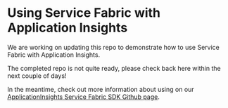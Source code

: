 # Using Service Fabric with Application Insights

We are working on updating this repo to demonstrate how to use Service Fabric with Application Insights.

The completed repo is not quite ready, please check back here within the next couple of days!

In the meantime, check out more information about using  on our [ApplicationInsights Service Fabric SDK Github page](https://github.com/Microsoft/ApplicationInsights-ServiceFabric/blob/develop/README.md).
